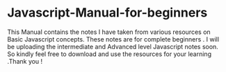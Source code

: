 # Javascript-Manual-for-beginners
This Manual contains the notes I have taken from various resources on Basic Javascript concepts.  These notes are for complete beginners . I will be uploading the intermediate and Advanced level Javascript notes soon. So kindly  feel free to download and use the resources for your learning .Thank you !
